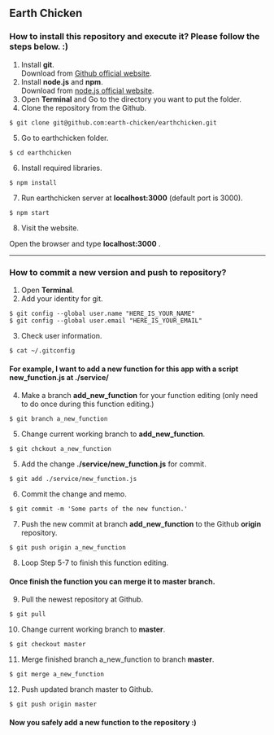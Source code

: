 ## Earth Chicken

### How to install this repository and execute it? Please follow the steps below. :)

1. Install __git__.   
Download from [Github official website](https://github.com).    
2. Install __node.js__ and __npm__.     
Download from [node.js official website](https://nodejs.org/en/).   
3. Open __Terminal__ and Go to the directory you want to put the folder.  
4. Clone the repository from the Github.
```
$ git clone git@github.com:earth-chicken/earthchicken.git
```
5. Go to earthchicken folder.
```
$ cd earthchicken
```
6. Install required libraries.
```
$ npm install
```
7. Run earthchicken server at __localhost:3000__ (default port is 3000). 
```
$ npm start
```
8. Visit the website.

Open the browser and type __localhost:3000__ .

---
### How to commit a new version and push to repository?

1. Open __Terminal__. 
2. Add your identity for git.
```
$ git config --global user.name "HERE_IS_YOUR_NAME"
$ git config --global user.email "HERE_IS_YOUR_EMAIL"
```
3. Check user information.
```
$ cat ~/.gitconfig
```
#### For example, I want to add a new function for this app with a script __new_function.js__ at ./service/

4. Make a branch __add_new_function__ for your function editing (only need to do once during this function editing.)
```
$ git branch a_new_function
```  
5. Change current working branch to __add_new_function__.
```
$ git chckout a_new_function
```
5. Add the change __./service/new_function.js__ for commit.
```
$ git add ./service/new_function.js
```
6. Commit the change and memo.
```
$ git commit -m 'Some parts of the new function.'
```
7. Push the new commit at branch __add_new_function__ to the Github __origin__ repository.  
```
$ git push origin a_new_function
```
8. Loop Step 5-7 to finish this function editing.  
#### Once finish the function you can merge it to __master__ branch.  
9. Pull the newest repository at Github.
```
$ git pull
```
10. Change current working branch to __master__.
```
$ git checkout master
```
11. Merge finished branch a_new_function to branch __master__.
```
$ git merge a_new_function
```
12. Push updated branch master to Github.
```
$ git push origin master
```
#### Now you safely add a new function to the repository :)